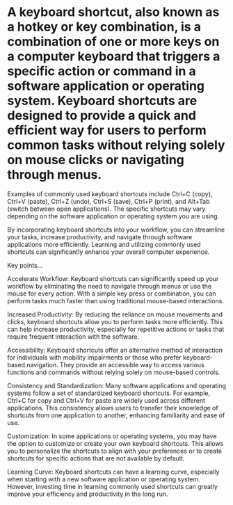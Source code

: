 # A keyboard shortcut, also known as a hotkey or key combination, is a combination of one or more keys on a computer keyboard that triggers a specific action or command in a software application or operating system. Keyboard shortcuts are designed to provide a quick and efficient way for users to perform common tasks without relying solely on mouse clicks or navigating through menus.

Examples of commonly used keyboard shortcuts include Ctrl+C (copy), Ctrl+V (paste), Ctrl+Z (undo), Ctrl+S (save), Ctrl+P (print), and Alt+Tab (switch between open applications). The specific shortcuts may vary depending on the software application or operating system you are using.

By incorporating keyboard shortcuts into your workflow, you can streamline your tasks, increase productivity, and navigate through software applications more efficiently. Learning and utilizing commonly used shortcuts can significantly enhance your overall computer experience.

Key points…

Accelerate Workflow: Keyboard shortcuts can significantly speed up your workflow by eliminating the need to navigate through menus or use the mouse for every action. With a simple key press or combination, you can perform tasks much faster than using traditional mouse-based interactions.

Increased Productivity: By reducing the reliance on mouse movements and clicks, keyboard shortcuts allow you to perform tasks more efficiently. This can help increase productivity, especially for repetitive actions or tasks that require frequent interaction with the software.

Accessibility: Keyboard shortcuts offer an alternative method of interaction for individuals with mobility impairments or those who prefer keyboard-based navigation. They provide an accessible way to access various functions and commands without relying solely on mouse-based controls.

Consistency and Standardization: Many software applications and operating systems follow a set of standardized keyboard shortcuts. For example, Ctrl+C for copy and Ctrl+V for paste are widely used across different applications. This consistency allows users to transfer their knowledge of shortcuts from one application to another, enhancing familiarity and ease of use.

Customization: In some applications or operating systems, you may have the option to customize or create your own keyboard shortcuts. This allows you to personalize the shortcuts to align with your preferences or to create shortcuts for specific actions that are not available by default.

Learning Curve: Keyboard shortcuts can have a learning curve, especially when starting with a new software application or operating system. However, investing time in learning commonly used shortcuts can greatly improve your efficiency and productivity in the long run.
